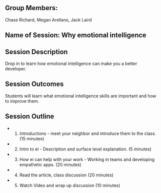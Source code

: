 ## Group Members:
Chase Richard, Megan Arellano, Jack Laird

## Name of Session: Why emotional intelligence

## Session Description 

Drop in to learn how emotional intelligence can make you a better developer.

## Session Outcomes 

Students will learn what emotional intelligence skills are important and how to improve them.  

## Session Outline 

* 1. Introductions - meet your neighbor and introduce them to the class. (15 minutes)
* 2. Intro to ei - Description and surface level explanation. (5 minutes)
* 3. How ei can help with your work - Working in teams and developing empathetic apps. (20 minutes)
* 4. Read the article, class discussion (20 minutes)
* 5. Watch Video and wrap up discussion (10 minutes)
    


